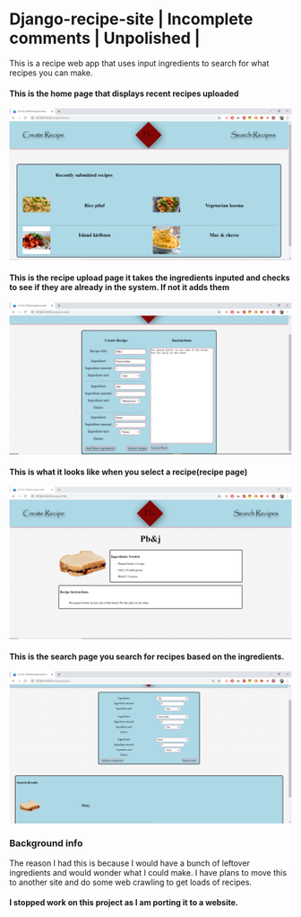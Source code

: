 # Django-recipe-site | Incomplete comments | Unpolished |
This is a recipe web app that uses input ingredients to search for what recipes you can make. 

#### This is the home page that displays recent recipes uploaded
![alt text](https://raw.githubusercontent.com/smartst3r/Django-recipe-site/master/readme_images/home.PNG)

#### This is the recipe upload page it takes the ingredients inputed and checks to see if they are already in the system. If not it adds them
![alt text](https://raw.githubusercontent.com/smartst3r/Django-recipe-site/master/readme_images/create.PNG)

#### This is what it looks like when you select a recipe(recipe page)
![alt text](https://raw.githubusercontent.com/smartst3r/Django-recipe-site/master/readme_images/recipepage.PNG)

#### This is the search page you search for recipes based on the ingredients.
![alt text](https://raw.githubusercontent.com/smartst3r/Django-recipe-site/master/readme_images/recipesearch.PNG)
 
 
### Background info
The reason I had this is because I would have a bunch of leftover ingredients and would wonder what I could make.
I have plans to move this to another site and do some web crawling to get loads of recipes.
 
#### I stopped work on this project as I am porting it to a website.
